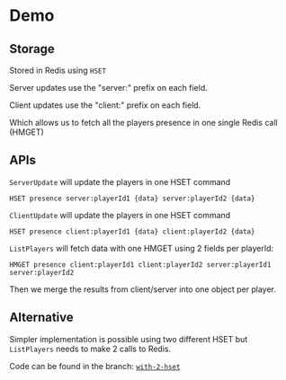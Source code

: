# Demo

## Storage

Stored in Redis using `HSET`

Server updates use the "server:" prefix on each field.

Client updates use the "client:" prefix on each field.

Which allows us to fetch all the players presence in one single Redis call (HMGET)


## APIs

`ServerUpdate` will update the players in one HSET command
```
HSET presence server:playerId1 {data} server:playerId2 {data}
```

`ClientUpdate` will update the players in one HSET command
```
HSET presence client:playerId1 {data} client:playerId2 {data}
```

`ListPlayers` will fetch data with one HMGET using 2 fields per playerId:
```
HMGET presence client:playerId1 client:playerId2 server:playerId1 server:playerId2
```
Then we merge the results from client/server into one object per player.

## Alternative

Simpler implementation is possible using two different HSET but `ListPlayers` needs to make 2 calls to Redis.

Code can be found in the branch: [`with-2-hset`](https://github.com/cylarez/demo/tree/with-2-hset)


